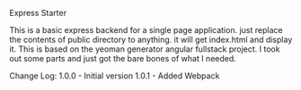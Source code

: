 Express Starter

  This is a basic express backend for a single page application. just replace the contents of public directory to anything. it will get index.html and display it.
  This is based on the yeoman generator angular fullstack project. I took out some parts and just got the bare bones of what I needed.

Change Log:
1.0.0 - Initial version
1.0.1 - Added Webpack
